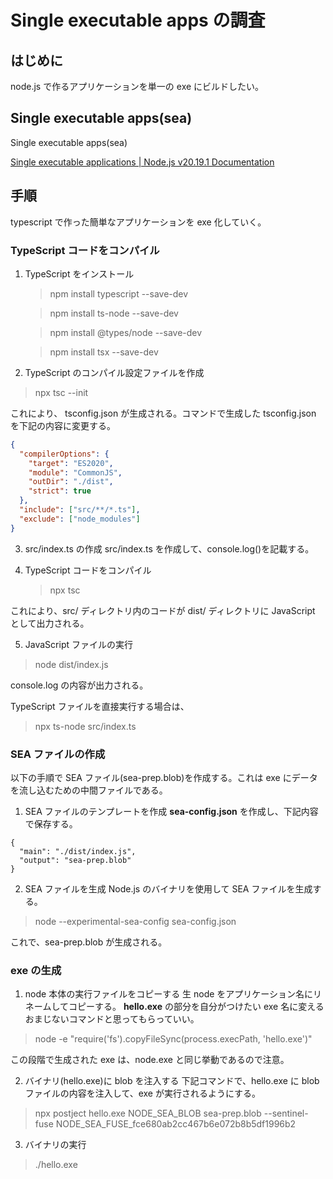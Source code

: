 # Single executable apps の調査

## はじめに

node.js で作るアプリケーションを単一の exe にビルドしたい。

## Single executable apps(sea)

Single executable apps(sea)

[Single executable applications | Node.js v20.19.1 Documentation](https://nodejs.org/dist/latest-v20.x/docs/api/single-executable-applications.html#single-executable-applications)

## 手順

typescript で作った簡単なアプリケーションを exe 化していく。

### TypeScript コードをコンパイル

1. TypeScript をインストール

   > npm install typescript --save-dev

   > npm install ts-node --save-dev

   > npm install @types/node --save-dev

   > npm install tsx --save-dev

2. TypeScript のコンパイル設定ファイルを作成

> npx tsc --init

これにより、 tsconfig.json が生成される。コマンドで生成した tsconfig.json を下記の内容に変更する。

```json
{
  "compilerOptions": {
    "target": "ES2020",
    "module": "CommonJS",
    "outDir": "./dist",
    "strict": true
  },
  "include": ["src/**/*.ts"],
  "exclude": ["node_modules"]
}
```

3. src/index.ts の作成
   src/index.ts を作成して、console.log()を記載する。

4. TypeScript コードをコンパイル
   > npx tsc

これにより、src/ ディレクトリ内のコードが dist/ ディレクトリに JavaScript として出力される。

5. JavaScript ファイルの実行

> node dist/index.js

console.log の内容が出力される。

TypeScript ファイルを直接実行する場合は、

> npx ts-node src/index.ts

### SEA ファイルの作成

以下の手順で SEA ファイル(sea-prep.blob)を作成する。これは exe にデータを流し込むための中間ファイルである。

1. SEA ファイルのテンプレートを作成
   **sea-config.json** を作成し、下記内容で保存する。

```
{
  "main": "./dist/index.js",
  "output": "sea-prep.blob"
}
```

2. SEA ファイルを生成
   Node.js のバイナリを使用して SEA ファイルを生成する。

> node --experimental-sea-config sea-config.json

これで、sea-prep.blob が生成される。

### exe の生成

1. node 本体の実行ファイルをコピーする
   生 node をアプリケーション名にリネームしてコピーする。
   **hello.exe** の部分を自分がつけたい exe 名に変えるおまじないコマンドと思ってもらっていい。

> node -e "require('fs').copyFileSync(process.execPath, 'hello.exe')"

この段階で生成された exe は、node.exe と同じ挙動であるので注意。

2. バイナリ(hello.exe)に blob を注入する
   下記コマンドで、hello.exe に blob ファイルの内容を注入して、exe が実行されるようにする。

> npx postject hello.exe NODE_SEA_BLOB sea-prep.blob --sentinel-fuse NODE_SEA_FUSE_fce680ab2cc467b6e072b8b5df1996b2

3. バイナリの実行

> ./hello.exe
